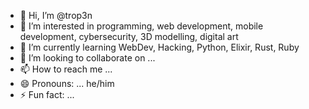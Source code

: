 - 👋 Hi, I’m @trop3n
- 👀 I’m interested in programming, web development, mobile development, cybersecurity, 3D modelling, digital art
- 🌱 I’m currently learning WebDev, Hacking, Python, Elixir, Rust, Ruby
- 💞️ I’m looking to collaborate on ...
- 📫 How to reach me ...
- 😄 Pronouns: ... he/him
- ⚡ Fun fact: ...

<!---
trop3n/trop3n is a ✨ special ✨ repository because its `README.md` (this file) appears on your GitHub profile.
You can click the Preview link to take a look at your changes.
--->
